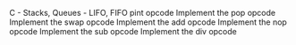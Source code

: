 C - Stacks, Queues - LIFO, FIFO
pint
opcode
Implement the pop opcode
Implement the swap opcode
Implement the add opcode
Implement the nop opcode
Implement the sub opcode
Implement the div opcode
